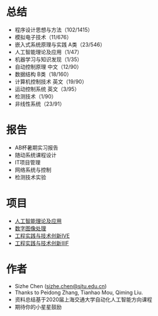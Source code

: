 # 总结
* 程序设计思想与方法（102/1415）
* 模拟电子技术（11/676）
* 嵌入式系统原理与实践 A类（23/546）
* 人工智能理论及应用（1/47）
* 机器学习与知识发现（1/35）
* 自动控制原理 中文（12/90）
* 数据结构 B类（18/160）
* 计算机控制技术 英文（19/90）
* 运动控制系统 英文（3/95）
* 检测技术（1/90）
* 非线性系统（23/91）

# 报告
* AB杯暑期实习报告
* 随动系统课程设计
* IT项目管理
* 网络系统与控制
* 检测技术实验

# 项目
* [人工智能理论及应用](https://github.com/AllenChen1998/Aspect-based-Review-Summary-Generation-with-Diversification)
* [数字图像处理](https://github.com/AllenChen1998/SJTU-Digital-Image-Processing)
* [工程实践与技术创新ⅣE](https://github.com/AllenChen1998/SJTU-4E-Automation)
* [工程实践与技术创新ⅢF](https://github.com/AllenChen1998/SJTU-3F-Automation)

# 作者
* Sizhe Chen (sizhe.chen@sjtu.edu.cn)
* Thanks to Peidong Zhang, Tianhao Mou, Qiming Liu.
* 资料总结基于2020届上海交通大学自动化人工智能方向课程
* 期待你的小星星鼓励
